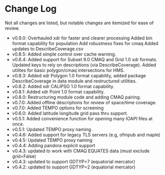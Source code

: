 Change Log
==========

Not all changes are listed, but notable changes are itemized for ease of review.

* v0.9.0: Overhauled xdr for faster and clearer processing
          Added bin format capability for population
          Add robustness fixes for cmaq
          Added updates to DescribeCoverage.csv
* v0.8.5: Added simple control over cache warning.
* v0.8.4: Added support for Subset 9.0 CMAQ and Grid 1.0 xdr formats.
          Updated keys to rely on descriptions (via DescribeCoverage).
          Added utilites for basic polygon/cmaq intersections for HMS.
* v0.8.3: Added xdr Polygon 1.0 format capability, added package
          DescribeCoverage in data module and restructured utilities.
* v0.8.2: Added xdr CALIPSO 1.0 format capability.
* v0.8.1: Added xdr Point 1.0 format capability.
* v0.8.0: Restructuring module code and adding CMAQ pairing.
* v0.7.0: Added offline descriptions for review of space/time coverage.
* v0.7.0: Added TEMPO options for screening
* v0.6.0: Added latitude longitude grid pass thru support.
* v0.5.1: Added convenience function for opening many IOAPI files at once.
* v0.5.1: Updated TEMPO proxy naming.
* v0.4.6: Added support for legacy TLS servers (e.g, ofmpub and maple)
* v0.4.5: Updated TEMPO proxy naming
* v0.4.4: Adding pandora explicit support
* v0.4.3: updated to work with CMAQ EQUATES data (must exclude grid=False)
* v0.4.3: updated to support GDTYP=7 (equatorial mercator)
* v0.4.2: updated to support GDTYP=2 (equatorial mercator)
